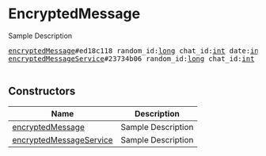 # EncryptedMessage

Sample Description

<pre>
<a href="../constructor/encryptedMessage.md">encryptedMessage</a>#ed18c118 random_id:<a href="../type/long.md">long</a> chat_id:<a href="../type/int.md">int</a> date:<a href="../type/int.md">int</a> bytes:<a href="../type/bytes.md">bytes</a> file:<a href="../type/EncryptedFile.md">EncryptedFile</a> = <a href="../type/EncryptedMessage.md">EncryptedMessage</a>;
<a href="../constructor/encryptedMessageService.md">encryptedMessageService</a>#23734b06 random_id:<a href="../type/long.md">long</a> chat_id:<a href="../type/int.md">int</a> date:<a href="../type/int.md">int</a> bytes:<a href="../type/bytes.md">bytes</a> = <a href="../type/EncryptedMessage.md">EncryptedMessage</a>;

</pre>

## Constructors

| Name | Description |
|------|-------------|
| [encryptedMessage](../constructor/encryptedMessage.md) | Sample Description |
| [encryptedMessageService](../constructor/encryptedMessageService.md) | Sample Description |

